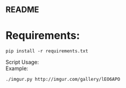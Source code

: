 ## README

# Requirements:  
	pip install -r requirements.txt

Script Usage:  
Example:

	./imgur.py http://imgur.com/gallery/lEO6APO
